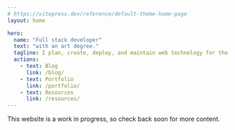 ```yaml
---
# https://vitepress.dev/reference/default-theme-home-page
layout: home

hero:
  name: "Full stack developer"
  text: "with an art degree."
  tagline: I plan, create, deploy, and maintain web technology for the public and private sector.
  actions:
    - text: Blog
      link: /blog/
    - text: Portfolio
      link: /portfolio/
    - text: Resources
      link: /resources/
---
```


This website is a work in progress, so check back soon for more content.
